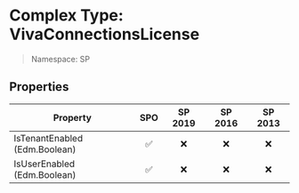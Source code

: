 # Complex Type: VivaConnectionsLicense

> Namespace: SP

## Properties

Property | SPO | SP 2019 | SP 2016 | SP 2013
----------|:---:|:-------:|:-------:|:-------:
IsTenantEnabled (Edm.Boolean) | ✅ | ❌ | ❌ | ❌
IsUserEnabled (Edm.Boolean) | ✅ | ❌ | ❌ | ❌